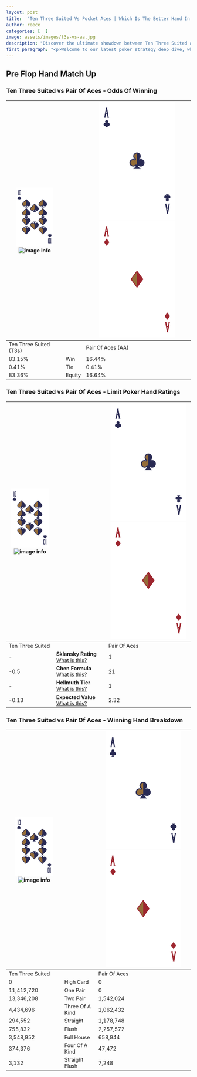 ```yaml
---
layout: post
title:  "Ten Three Suited Vs Pocket Aces | Which Is The Better Hand In Poker? A Complete Guide"
author: reece
categories: [  ]
image: assets/images/t3s-vs-aa.jpg
description: "Discover the ultimate showdown between Ten Three Suited and Pair Of Aces in poker! Uncover the odds, strategies, and scenarios where one hand triumphs over the other. Get ready to up your poker game with this thrilling analysis."
first_paragraph: "<p>Welcome to our latest poker strategy deep dive, where we're pitting two distinct hands against each other in a high-stakes showdown: Ten Three Suited vs Pair Of Aces.</p><p>In the dynamic world of poker, every decision counts, and knowing which hand holds the upper hand is key to your success at the table.</p><p>In this article, we'll dissect these two hands, explore the scenarios where one dominates the other, and equip you with the knowledge to make strategic choices that can tip the odds in your favor.</p><p>Get ready to unravel the intriguing dynamics of these poker hands and elevate your game to new heights.</p>"
---
```




[comment]: # (sp0)

## Pre Flop Hand Match Up

<div class="table hand-ratings" markdown="1"> 



### Ten Three Suited vs Pair Of Aces - Odds Of Winning


    
| ![image info](assets/images/hand1/T.png) ![image info](assets/images/hand1/3s.png) |  | ![image info](assets/images/hand2/A.png) ![image info](assets/images/hand2/Ao.png) |
| -------- | -------- | -------- |
| Ten Three Suited (T3s) |  | Pair Of Aces (AA) |
| 83.15% | Win | 16.44% |
| 0.41% | Tie | 0.41% |
| 83.36% | Equity | 16.64% |




[comment]: # (sp1)



### Ten Three Suited vs Pair Of Aces - Limit Poker Hand Ratings


    
| ![image info](assets/images/hand1/T.png) ![image info](assets/images/hand1/3s.png) |  | ![image info](assets/images/hand2/A.png) ![image info](assets/images/hand2/Ao.png) |
| -------- | -------- | -------- |
| Ten Three Suited |  | Pair Of Aces |
| - | **Sklansky Rating** [What is this?](/sklansky-rating-explained) | 1 |
| -0.5 | **Chen Formula** [What is this?](/chen-formula-explained) | 21 |
| - | **Hellmuth Tier** [What is this?](/Hellmuth-tier-explained) | 1 |
| -0.13 | **Expected Value** [What is this?](/expected-value-explained) | 2.32 |




[comment]: # (sp2)



### Ten Three Suited vs Pair Of Aces - Winning Hand Breakdown


    
| ![image info](assets/images/hand1/T.png) ![image info](assets/images/hand1/3s.png) |  | ![image info](assets/images/hand2/A.png) ![image info](assets/images/hand2/Ao.png) |
| -------- | -------- | -------- |
| Ten Three Suited |  | Pair Of Aces |
| 0 | High Card | 0 |
| 11,412,720 | One Pair | 0 |
| 13,346,208 | Two Pair | 1,542,024 |
| 4,434,696 | Three Of A Kind | 1,062,432 |
| 294,552 | Straight | 1,178,748 |
| 755,832 | Flush | 2,257,572 |
| 3,548,952 | Full House | 658,944 |
| 374,376 | Four Of A Kind | 47,472 |
| 3,132 | Straight Flush | 7,248 |




[comment]: # (sp3)



</div>

[comment]: # (sp4)



[comment]: # (sp5)

